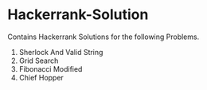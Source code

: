 # Hackerrank-Solution
Contains Hackerrank Solutions for the following Problems.                  
1. Sherlock And Valid String     
2. Grid Search                                     
3. Fibonacci Modified                                
4. Chief Hopper
